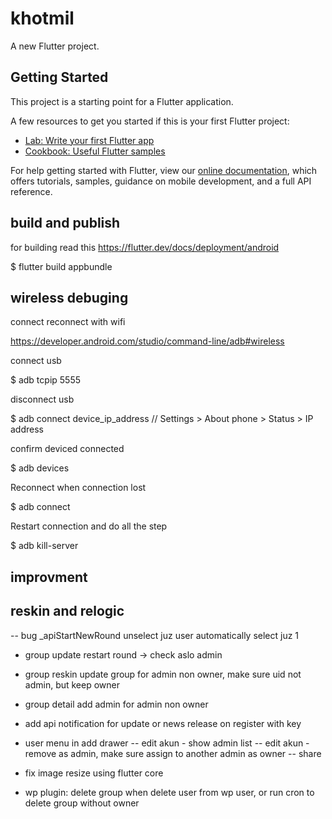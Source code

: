 # khotmil

A new Flutter project.

## Getting Started

This project is a starting point for a Flutter application.

A few resources to get you started if this is your first Flutter project:

- [Lab: Write your first Flutter app](https://flutter.dev/docs/get-started/codelab)
- [Cookbook: Useful Flutter samples](https://flutter.dev/docs/cookbook)

For help getting started with Flutter, view our
[online documentation](https://flutter.dev/docs), which offers tutorials,
samples, guidance on mobile development, and a full API reference.

## build and publish

for building read this https://flutter.dev/docs/deployment/android

$ flutter build appbundle

## wireless debuging

connect reconnect with wifi

https://developer.android.com/studio/command-line/adb#wireless

 connect usb

  $ adb tcpip 5555

 disconnect usb

  $ adb connect device_ip_address // Settings > About phone > Status > IP address

confirm deviced connected

 $ adb devices

Reconnect when connection lost

 $ adb connect

Restart connection and do all the step

 $ adb kill-server

## improvment

## reskin and relogic

-- bug _apiStartNewRound unselect juz user automatically select juz 1

- group update restart round -> check aslo admin
- group reskin update group for admin non owner, make sure uid not admin, but keep owner
- group detail add admin for admin non owner

- add api notification for update or news release on register with key

- user menu in add drawer
-- edit akun - show admin list
-- edit akun - remove as admin, make sure assign to another admin as owner
-- share

- fix image resize using flutter core

- wp plugin: delete group when delete user from wp user, or run cron to delete group without owner
